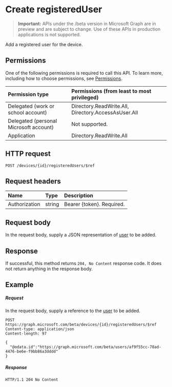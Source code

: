 # Create registeredUser

> **Important:** APIs under the /beta version in Microsoft Graph are in preview and are subject to change. Use of these APIs in production applications is not supported.

Add a registered user for the device.

## Permissions

One of the following permissions is required to call this API. To learn more, including how to choose permissions, see [Permissions](../../../concepts/permissions_reference.md).

|Permission type      | Permissions (from least to most privileged)              |
|:--------------------|:---------------------------------------------------------|
|Delegated (work or school account) | Directory.ReadWrite.All, Directory.AccessAsUser.All    |
|Delegated (personal Microsoft account) | Not supported.    |
|Application | Directory.ReadWrite.All |

## HTTP request

<!-- { "blockType": "ignored" } -->
```http
POST /devices/{id}/registeredUsers/$ref
```

## Request headers

| Name       | Type | Description|
|:---------------|:--------|:----------|
| Authorization  | string  | Bearer {token}. Required. |

## Request body

In the request body, supply a JSON representation of [user](../resources/user.md) to be added.

## Response

If successful, this method returns `204, No Content` response code. It does not return anything in the response body.

## Example

##### Request

In the request body, supply a reference to the [user](../resources/user.md) to be added.

<!-- {
  "blockType": "request",
  "name": "create_directoryobject_from_device"
}-->

```http
POST https://graph.microsoft.com/beta/devices/{id}/registeredUsers/$ref
Content-type: application/json
Content-length: 97

{
  "@odata.id":"https://graph.microsoft.com/beta/users/af9f55cc-78ad-4476-be6e-f9bb86a3dddd"
}
```

##### Response
<!-- {
  "blockType": "response",
  "truncated": true,
  "@odata.type": "microsoft.graph.directoryObject"
} -->
```http
HTTP/1.1 204 No Content
```

<!-- uuid: 8fcb5dbc-d5aa-4681-8e31-b001d5168d79
2015-10-25 14:57:30 UTC -->
<!-- {
  "type": "#page.annotation",
  "description": "Create registeredUser",
  "keywords": "",
  "section": "documentation",
  "tocPath": ""
}-->